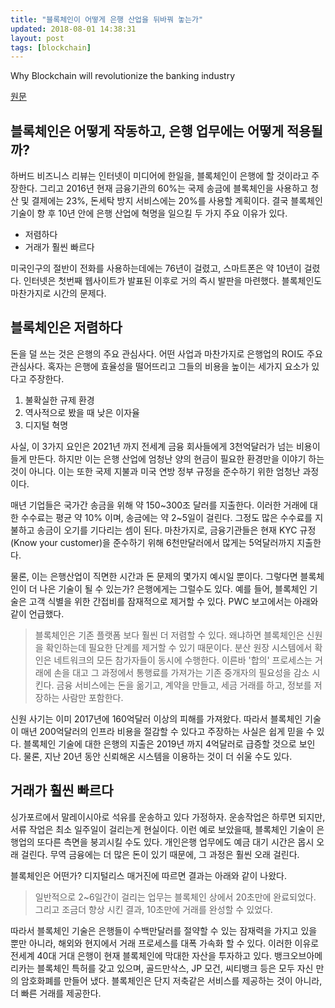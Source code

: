 ```yaml
---
title: "블록체인이 어떻게 은행 산업을 뒤바꿔 놓는가"
updated: 2018-08-01 14:38:31
layout: post
tags: [blockchain]
---
```


Why Blockchain will revolutionize the banking industry

[원문](https://bravenewcoin.com/news/why-blockchain-will-revolutionize-the-banking-industry/)

## 블록체인은 어떻게 작동하고, 은행 업무에는 어떻게 적용될까?

하버드 비즈니스 리뷰는 인터넷이 미디어에 한일을, 블록체인이 은행에 할 것이라고 주장한다. 그리고 2016년 현재 금융기관의 60%는 국제 송금에 블록체인을 사용하고 청산 및 결제에는 23%, 돈세탁 방지 서비스에는 20%를 사용할 계획이다. 결국 블록체인 기술이 향 후 10년 안에 은행 산업에 혁명을 일으킬 두 가지 주요 이유가 있다. 

- 저렴하다
- 거래가 훨씬 빠르다

미국인구의 절반이 전화를 사용하는데에는 76년이 걸렸고, 스마트폰은 약 10년이 걸렸다. 인터넷은 첫번째 웹사이트가 발표된 이후로 거의 즉시 발판을 마련했다. 블록체인도 마찬가지로 시간의 문제다. 

## 블록체인은 저렴하다

돈을 덜 쓰는 것은 은행의 주요 관심사다. 어떤 사업과 마찬가지로 은행업의 ROI도 주요 관심사다. 혹자는 은행에 효율성을 떨어뜨리고 그들의 비용을 높이는 세가지 요소가 있다고 주장한다.

1. 불확실한 규제 환경
2. 역사적으로 봤을 때 낮은 이자율
3. 디지털 혁명

사실, 이 3가지 요인은 2021년 까지 전세계 금융 회사들에게 3천억달러가 넘는 비용이 들게 만든다. 하지만 이는 은행 산업에 엄청난 양의 현금이 필요한 환경만을 이야기 하는 것이 아니다. 이는 또한 국제 지불과 미국 연방 정부 규정을 준수하기 위한 엄청난 과정이다.

매년 기업들은 국가간 송금을 위해 약 150~300조 달러를 지출한다. 이러한 거래에 대한 수수료는 평균 약 10% 이며, 송금에는 약 2~5일이 걸린다. 그정도 많은 수수료를 지불하고 송금이 오기를 기다리는 셈이 된다. 마찬가지로, 금융기관들은 현재 KYC 규정 (Know your customer)을 준수하기 위해 6천만달러에서 많게는 5억달러까지 지출한다.

물론, 이는 은행산업이 직면한 시간과 돈 문제의 몇가지 예시일 뿐이다. 그렇다면 블록체인이 더 나은 기술이 될 수 있는가? 은행에게는 그럴수도 있다. 예를 들어, 블록체인 기술은 고객 식별을 위한 간접비를 잠재적으로 제거할 수 있다. PWC 보고에서는 아래와 같이 언급했다.

> 블록체인은 기존 플랫폼 보다 훨씬 더 저렴할 수 있다. 왜냐하면 블록체인은 신원을 확인하는데 필요한 단계를 제거할 수 있기 때문이다. 분산 원장 시스템에서 확인은 네트워크의 모든 참가자들이 동시에 수행한다. 이른바 '합의' 프로세스는 거래에 손을 대고 그 과정에서 통행료를 가져가는 기존 중개자의 필요성을 감소 시킨다. 금융 서비스에는 돈을 옮기고, 계약을 만들고, 세금 거래를 하고, 정보를 저장하는 사람만 포함한다.

신원 사기는 이미 2017년에 160억달러 이상의 피해를 가져왔다. 따라서 블록체인 기술이 매년 200억달러의 인프라 비용을 절감할 수 있다고 주장하는 사실은 쉽게 믿을 수 있다. 블록체인 기술에 대한 은행의 지출은 2019년 까지 4억달러로 급증할 것으로 보인다. 물론, 지난 20년 동안 신뢰해온 시스템을 이용하는 것이 더 쉬울 수도 있다.

## 거래가 훨씬 빠르다

싱가포르에서 말레이시아로 석유를 운송하고 있다 가정하자. 운송작업은 하루면 되지만, 서류 작업은 최소 일주일이 걸리는게 현실이다. 이런 예로 보았을때, 블록체인 기술이 은행업의 또다른 측면을 붕괴시킬 수도 있다. 개인은행 업무에도 예금 대기 시간은 몹시 오래 걸린다. 무역 금융에는 더 많은 돈이 있기 때문에, 그 과정은 훨씬 오래 걸린다.

블록체인은 어떤가? 디지털리스 매거진에 따르면 결과는 아래와 같이 나왔다.

> 일반적으로 2~6일간이 걸리는 업무는 블록체인 상에서 20초만에 완료되었다. 그리고 조금더 향상 시킨 결과, 10초만에 거래를 완성할 수 있었다.

따라서 블록체인 기술은 은행들이 수백만달러를 절약할 수 있는 잠재력을 가지고 있을 뿐만 아니라, 해외와 현지에서 거래 프로세스를 대폭 가속화 할 수 있다. 이러한 이유로 전세계 40대 거대 은행이 현재 블록체인에 막대한 자산을 투자하고 있다. 뱅크오브아메리카는 블록체인 특허를 갖고 있으며, 골드만삭스, JP 모건, 씨티뱅크 등은 모두 자신 만의 암호화폐를 만들어 냈다. 블록체인은 단지 저축같은 서비스를 제공하는 것이 아니라, 더 빠른 거래를 제공한다.

